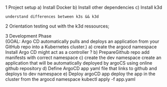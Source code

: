 1 Project setup
    a) Install Docker
    b) Install other dependencies
    c) Install k3d

    understand differences between k3s && k3d

2 Orientation
    testing out with the k3d ressources;

3 Development Phase  
    (GOAL: Argo CD automatically pulls and deploys an application from your GitHub repo into a Kubernetes cluster.)
    a) create the argocd namespace
        Install Argo CD
        might act as a controller ?
    b) PrepareGithub repo
        add manifests with correct namespace
    c) create the dev namespace
        create an application that will be automatically deployed by argoCS using online github repository
    d) Define ArgoCD app
        yaml file that links to github and deploys to dev namespace
    e) Deploy argoCD app 
        deploy the app in the cluster from the argocd namespace 
            kubectl apply -f app.yaml

